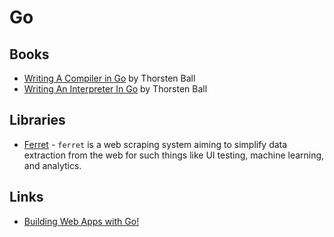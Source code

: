 # Go

## Books

-   [Writing A Compiler in Go](https://compilerbook.com/) by Thorsten Ball
-   [Writing An Interpreter In Go](https://interpreterbook.com/) by Thorsten Ball

## Libraries

-   [Ferret](https://github.com/MontFerret/ferret) - `ferret` is a web scraping system aiming to simplify data extraction from the web for such things like UI testing, machine learning, and analytics.

## Links

-   [Building Web Apps with Go!](https://codegangsta.gitbooks.io/building-web-apps-with-go/content/)
